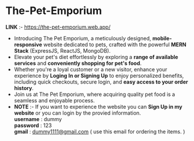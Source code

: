 # The-Pet-Emporium 
**LINK** :- https://the-pet-emporium.web.app/
* Introducing The Pet Emporium, a meticulously designed, **mobile-responsive** website dedicated to pets, crafted with the powerful **MERN Stack**  (ExpressJS, ReactJS, MongoDB).
* Elevate your pet's diet effortlessly by exploring a **range of available services** and **conveniently shopping for pet's food**.
* Whether you're a loyal customer or a new visitor, enhance your experience by **Loging In or Signing Up** to enjoy personalized benefits, including quick checkouts, secure login, and **easy access to 
  your order history**.
* Join us at The Pet Emporium, where acquiring quality pet food is a seamless and enjoyable process.
* **NOTE** :- If you want to experience the website you can **Sign Up in my website** or you can login by the provied information.\
   **username** : dummy\
   **password** : 123\
   **gmail**    : dummy1111@gmail.com ( use this email for ordering the items. )
  
  
  
  
